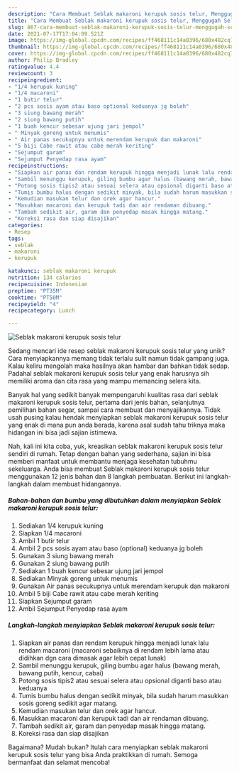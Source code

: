 ```yaml
---
description: "Cara Membuat Seblak makaroni kerupuk sosis telur, Menggugah Selera"
title: "Cara Membuat Seblak makaroni kerupuk sosis telur, Menggugah Selera"
slug: 867-cara-membuat-seblak-makaroni-kerupuk-sosis-telur-menggugah-selera
date: 2021-07-17T17:04:09.521Z
image: https://img-global.cpcdn.com/recipes/ff468111c14a0396/680x482cq70/seblak-makaroni-kerupuk-sosis-telur-foto-resep-utama.jpg
thumbnail: https://img-global.cpcdn.com/recipes/ff468111c14a0396/680x482cq70/seblak-makaroni-kerupuk-sosis-telur-foto-resep-utama.jpg
cover: https://img-global.cpcdn.com/recipes/ff468111c14a0396/680x482cq70/seblak-makaroni-kerupuk-sosis-telur-foto-resep-utama.jpg
author: Philip Bradley
ratingvalue: 4.4
reviewcount: 3
recipeingredient:
- "1/4 kerupuk kuning"
- "1/4 macaroni"
- "1 butir telur"
- "2 pcs sosis ayam atau baso optional keduanya jg boleh"
- "3 siung bawang merah"
- "2 siung bawang putih"
- "1 buah kencur sebesar ujung jari jempol"
- " Minyak goreng untuk menumis"
- " Air panas secukupnya untuk merendam kerupuk dan makaroni"
- "5 biji Cabe rawit atau cabe merah keriting"
- "Sejumput garam"
- "Sejumput Penyedap rasa ayam"
recipeinstructions:
- "Siapkan air panas dan rendam kerupuk hingga menjadi lunak lalu rendam macaroni (macaroni sebaiknya di rendam lebih lama atau didihkan dgn cara dimasak agar lebih cepat lunak)"
- "Sambil menunggu kerupuk, giling bumbu agar halus (bawang merah, bawang putih, kencur, cabai)"
- "Potong sosis tipis2 atau sesuai selera atau opsional diganti baso atau keduanya"
- "Tumis bumbu halus dengan sedikit minyak, bila sudah harum masukkan sosis goreng sedikit agar matang."
- "Kemudian masukan telur dan orek agar hancur."
- "Masukkan macaroni dan kerupuk tadi dan air rendaman dibuang."
- "Tambah sedikit air, garam dan penyedap masak hingga matang."
- "Koreksi rasa dan siap disajikan"
categories:
- Resep
tags:
- seblak
- makaroni
- kerupuk

katakunci: seblak makaroni kerupuk 
nutrition: 134 calories
recipecuisine: Indonesian
preptime: "PT35M"
cooktime: "PT50M"
recipeyield: "4"
recipecategory: Lunch

---
```



![Seblak makaroni kerupuk sosis telur](https://img-global.cpcdn.com/recipes/ff468111c14a0396/680x482cq70/seblak-makaroni-kerupuk-sosis-telur-foto-resep-utama.jpg)

Sedang mencari ide resep seblak makaroni kerupuk sosis telur yang unik? Cara menyiapkannya memang tidak terlalu sulit namun tidak gampang juga. Kalau keliru mengolah maka hasilnya akan hambar dan bahkan tidak sedap. Padahal seblak makaroni kerupuk sosis telur yang enak harusnya sih memiliki aroma dan cita rasa yang mampu memancing selera kita.

Banyak hal yang sedikit banyak mempengaruhi kualitas rasa dari seblak makaroni kerupuk sosis telur, pertama dari jenis bahan, selanjutnya pemilihan bahan segar, sampai cara membuat dan menyajikannya. Tidak usah pusing kalau hendak menyiapkan seblak makaroni kerupuk sosis telur yang enak di mana pun anda berada, karena asal sudah tahu triknya maka hidangan ini bisa jadi sajian istimewa.




Nah, kali ini kita coba, yuk, kreasikan seblak makaroni kerupuk sosis telur sendiri di rumah. Tetap dengan bahan yang sederhana, sajian ini bisa memberi manfaat untuk membantu menjaga kesehatan tubuhmu sekeluarga. Anda bisa membuat Seblak makaroni kerupuk sosis telur menggunakan 12 jenis bahan dan 8 langkah pembuatan. Berikut ini langkah-langkah dalam membuat hidangannya.

<!--inarticleads1-->

##### Bahan-bahan dan bumbu yang dibutuhkan dalam menyiapkan Seblak makaroni kerupuk sosis telur:

1. Sediakan 1/4 kerupuk kuning
1. Siapkan 1/4 macaroni
1. Ambil 1 butir telur
1. Ambil 2 pcs sosis ayam atau baso (optional) keduanya jg boleh
1. Gunakan 3 siung bawang merah
1. Gunakan 2 siung bawang putih
1. Sediakan 1 buah kencur sebesar ujung jari jempol
1. Sediakan  Minyak goreng untuk menumis
1. Gunakan  Air panas secukupnya untuk merendam kerupuk dan makaroni
1. Ambil 5 biji Cabe rawit atau cabe merah keriting
1. Siapkan Sejumput garam
1. Ambil Sejumput Penyedap rasa ayam




<!--inarticleads2-->

##### Langkah-langkah menyiapkan Seblak makaroni kerupuk sosis telur:

1. Siapkan air panas dan rendam kerupuk hingga menjadi lunak lalu rendam macaroni (macaroni sebaiknya di rendam lebih lama atau didihkan dgn cara dimasak agar lebih cepat lunak)
1. Sambil menunggu kerupuk, giling bumbu agar halus (bawang merah, bawang putih, kencur, cabai)
1. Potong sosis tipis2 atau sesuai selera atau opsional diganti baso atau keduanya
1. Tumis bumbu halus dengan sedikit minyak, bila sudah harum masukkan sosis goreng sedikit agar matang.
1. Kemudian masukan telur dan orek agar hancur.
1. Masukkan macaroni dan kerupuk tadi dan air rendaman dibuang.
1. Tambah sedikit air, garam dan penyedap masak hingga matang.
1. Koreksi rasa dan siap disajikan




Bagaimana? Mudah bukan? Itulah cara menyiapkan seblak makaroni kerupuk sosis telur yang bisa Anda praktikkan di rumah. Semoga bermanfaat dan selamat mencoba!
